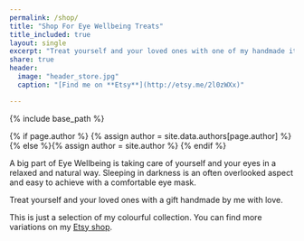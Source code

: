 ```yaml
---
permalink: /shop/
title: "Shop For Eye Wellbeing Treats"
title_included: true
layout: single
excerpt: "Treat yourself and your loved ones with one of my handmade items. At the moment my Etsy shop mainly features sleep masks and relaxing eye pillows."
share: true
header:
  image: "header_store.jpg"
  caption: "[Find me on **Etsy**](http://etsy.me/2l0zWXx)"

---
```


{% include base_path %}

{% if page.author %}
  {% assign author = site.data.authors[page.author] %}{% else %}{% assign author = site.author %}
{% endif %}

[comment]: <> (TODO: Read about the benefits of sleeping masks and eye pillows in my treats section.)

A big part of Eye Wellbeing is taking care of yourself and your eyes in a relaxed and natural way. Sleeping in darkness is an often overlooked aspect and easy to achieve with a comfortable eye mask. 

Treat yourself and your loved ones with a gift handmade by me with love.

<script type='text/javascript' src='https://www.etsy.com/assets/js/etsy_mini_shop.js'></script><script type='text/javascript'>new Etsy.Mini(14344796,'gallery',4,5,1,'https://www.etsy.com');</script>


This is just a selection of my colourful collection. You can find more variations on my [Etsy shop](http://etsy.me/2lr0wdC).
